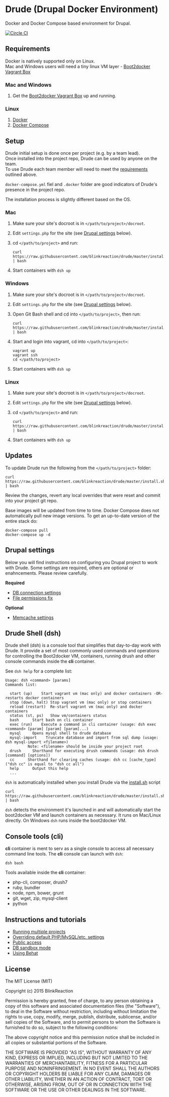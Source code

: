 # Drude (**Dru**pal **D**ocker **E**nvironment)
Docker and Docker Compose based environment for Drupal.

[![Circle CI](https://circleci.com/gh/blinkreaction/drude.svg?style=shield)](https://circleci.com/gh/blinkreaction/drude)

<a name="requirements"></a>
## Requirements

Docker is natively supported only on Linux.  
Mac and Windows users will need a tiny linux VM layer - [Boot2docker Vagrant Box](https://github.com/blinkreaction/boot2docker-vagrant)

### Mac and Windows

1. Get the [Boot2docker Vagrant Box](https://github.com/blinkreaction/boot2docker-vagrant) up and running.

### Linux
1. [Docker](https://docs.docker.com/compose/install/#install-docker)
2. [Docker Compose](https://docs.docker.com/compose/install/#install-compose)

<a name="setup"></a>
## Setup

Drude initial setup is done once per project (e.g. by a team lead).  
Once installed into the project repo, Drude can be used by anyone on the team.  
To use Drude each team member will need to meet the [requirements](#requirements) outlined above.

`docker-compose.yml` fiel and `.docker` folder are good indicators of Drude's presence in the project repo.

The installation process is slightly different based on the OS.

### Mac

 1. Make sure your site's docroot is in `</path/to/project>/docroot`.
 2. Edit `settings.php` for the site (see [Drupal settings](#drupal-settings) below).
 3. cd `</path/to/project>` and run:

    ```
    curl https://raw.githubusercontent.com/blinkreaction/drude/master/install.sh | bash
    ```
    
 4. Start containers with `dsh up`

### Windows

 1. Make sure your site's docroot is in `</path/to/project>/docroot`.
 2. Edit `settings.php` for the site (see [Drupal settings](#drupal-settings) below).
 3. Open Git Bash shell and cd into `</path/to/project>`, then run:

    ```
    curl https://raw.githubusercontent.com/blinkreaction/drude/master/install.sh | bash
    ```
    
 4. Start and login into vagrant, cd into `</path/to/project>`:
 
    ```
    vagrant up
    vagrant ssh
    cd </path/to/project>
    ```

 5. Start containers with `dsh up`

### Linux

 1. Make sure your site's docroot is in `</path/to/project>/docroot`.
 2. Edit `settings.php` for the site (see [Drupal settings](#drupal-settings) below).
 3. cd `</path/to/project>` and run:

    ```
    curl https://raw.githubusercontent.com/blinkreaction/drude/master/install.sh | bash
    ```

 4. Start containers with `dsh up`

<a name="updates"></a>
## Updates

To update Drude run the following from the `</path/to/project>` folder:

    curl https://raw.githubusercontent.com/blinkreaction/drude/master/install.sh | bash

Review the changes, revert any local overrides that were reset and commit into your project git repo.

Base images will be updated from time to time. Docker Compose does not automatically pull new image versions.
To get an up-to-date version of the entire stack do:

    docker-compose pull
    docker-compose up -d

<a name="drupal-settings"></a>
## Drupal settings

Below you will find instructions on configuring you Drupal project to work with Drude.
Some settings are required, others are optional or enahncements. Please review carefully.

**Required**
- [DB connection settings](.docker/docs/drupal-settings.md#db)
- [File permissions fix](.docker/docs/drupal-settings.md#file-permissions)

**Optional**
- [Memcache settings](.docker/docs/drupal-settings.md#memcache)

<a name="dsh"></a>
## Drude Shell (dsh)

Drude shell (dsh) is a console tool that simplifies that day-to-day work with Drude.
It provide a set of most commonly used commands and operations for controlling the Boot2docker VM, containers, running drush and other console commands inside the **cli** container.

See `dsh help` for a complete list:

    Usage: dsh <command> [params]
    Commands list:

      start (up)    Start vagrant vm (mac only) and docker containers -OR- restarts docker containers
      stop (down, halt) Stop vagrant vm (mac only) or stop containers
      reload (restart)  Re-start vagrant vm (mac only) and docker containers
      status (st, ps)   Show vm/containers status
      bash      Start bash on cli container
      exec (run)    Execute a command in cli container (usage: dsh exec <command> [param] [param] [param]...)
      mysql     Opens mysql shell to drude database
      mysql-import    Truncate database and import from sql dump (usage: dsh mysql-import <filename>)
              Note: <filename> should be inside your project root
      drush     Shorthand for executing drush commands (usage: dsh drush [command] [options])
      cc      Shorthand for clearing caches (usage: dsh cc [cache_type] ("dsh cc" is equal to "dsh cc all")
      help      Output this help
      ...

`dsh` is automatically installed when you install Drude via the [install.sh](https://raw.githubusercontent.com/blinkreaction/drude/master/install.sh) script

    curl https://raw.githubusercontent.com/blinkreaction/drude/master/install.sh | bash

`dsh` detects the environment it's launched in and will automatically start the boot2docker VM and launch containers as necessary.
It runs on Mac/Linux directly. On Windows `dsh` runs inside the boot2docker VM.

<a name="cli"></a>
## Console tools (cli)

**cli** container is ment to serv as a single console to access all necessary command line tools.
The **cli** console can launch with `dsh`:

    dsh bash

Tools available inside the **cli** container:

- php-cli, composer, drush7
- ruby, bundler
- node, npm, bower, grunt
- git, wget, zip, mysql-client
- python

<a name="instructions"></a>
## Instructions and tutorials

- [Running multiple projects](.docker/docs/multiple-projects.md)
- [Overriding default PHP/MySQL/etc. settings](.docker/docs/settings.md)
- [Public access](.docker/docs/public-access.md)
- [DB sandbox mode](.docker/docs/db-sandbox.md)
- [Using Behat](.docker/docs/behat.md)

## License

The MIT License (MIT)

Copyright (c) 2015 BlinkReaction

Permission is hereby granted, free of charge, to any person obtaining a copy
of this software and associated documentation files (the "Software"), to deal
in the Software without restriction, including without limitation the rights
to use, copy, modify, merge, publish, distribute, sublicense, and/or sell
copies of the Software, and to permit persons to whom the Software is
furnished to do so, subject to the following conditions:

The above copyright notice and this permission notice shall be included in all
copies or substantial portions of the Software.

THE SOFTWARE IS PROVIDED "AS IS", WITHOUT WARRANTY OF ANY KIND, EXPRESS OR
IMPLIED, INCLUDING BUT NOT LIMITED TO THE WARRANTIES OF MERCHANTABILITY,
FITNESS FOR A PARTICULAR PURPOSE AND NONINFRINGEMENT. IN NO EVENT SHALL THE
AUTHORS OR COPYRIGHT HOLDERS BE LIABLE FOR ANY CLAIM, DAMAGES OR OTHER
LIABILITY, WHETHER IN AN ACTION OF CONTRACT, TORT OR OTHERWISE, ARISING FROM,
OUT OF OR IN CONNECTION WITH THE SOFTWARE OR THE USE OR OTHER DEALINGS IN THE
SOFTWARE.
